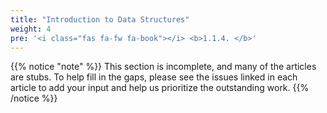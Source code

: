 ```yaml
---
title: "Introduction to Data Structures"
weight: 4
pre: '<i class="fas fa-fw fa-book"></i> <b>1.1.4. </b>'
---
```


{{% notice "note" %}}
This section is incomplete, and many of the articles are stubs. To help fill in
the gaps, please see the issues linked in each article to add your input and
help us prioritize the outstanding work.
{{% /notice %}}
